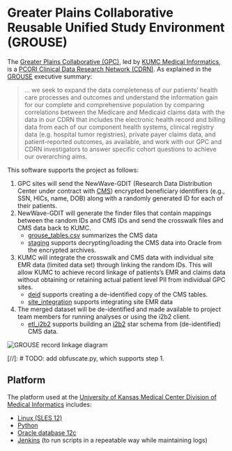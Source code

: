 # Greater Plains Collaborative Reusable Unified Study Environment (GROUSE)

The [Greater Plains Collaborative (GPC)][GPC], led by
[KUMC Medical Informatics][miea], is a
[PCORI Clinical Data Research Network (CDRN)][CDRN].  As explained in
the [GROUSE][] executive summary:

> ... we seek to expand the data completeness of our patients’ health
> care processes and outcomes and understand the information gain for
> our complete and comprehensive population by comparing correlations
> between the Medicare and Medicaid claims data with the data in our
> CDRN that includes the electronic health record and billing data
> from each of our component health systems, clinical registry data
> (e.g. hospital tumor registries), private payer claims data, and
> patient-reported outcomes, as available, and work with our GPC and
> CDRN investigators to answer specific cohort questions to achieve
> our overarching aims.

This software supports the project as follows:

  1. GPC sites will send the NewWave-GDIT (Research Data Distribution
     Center under contract with [CMS][]) encrypted beneficiary identifiers
     (e.g., SSN, HICs, name, DOB) along with a randomly generated ID
     for each of their patients.
  2. NewWave-GDIT will generate the finder files that contain mappings
     between the random IDs and CMS IDs and send the crosswalk files
     and CMS data back to KUMC.
	 - [grouse_tables.csv](grouse_tables.csv) summarizes the CMS data
     - [staging](staging/README.md) supports decrypting/loading the CMS
        data into Oracle from the encrypted archives.
  3. KUMC will integrate the crosswalk and CMS data with individual
     site EMR data (limited data set) through linking the random
     IDs. This will allow KUMC to achieve record linkage of patients’s
     EMR and claims data without obtaining or retaining actual patient
     level PII from individual GPC sites.
     - [deid](deid/README.md) supports creating a de-identified
       copy of the CMS tables.
     - [site_integration](site_integration/README.md) supports
	   integrating site EMR data
  4. The merged dataset will be de-identified and made available to
     project team members for running analyses or using the i2b2
     client.
     - [etl_i2b2](etl_i2b2/README.md) supports building an [i2b2][] star
       schema from (de-identified) CMS data.

![GROUSE record linkage diagram](https://informatics.gpcnetwork.org/trac/Project/raw-attachment/wiki/GROUSE/grouse-record-linkage-diagram.png)

[//]: # TODO: add obfuscate.py, which supports step 1.

## Platform

The platform used at the
[University of Kansas Medical Center Division of Medical Informatics][miea] includes:

* [Linux (SLES 12)](https://www.suse.com/products/server/)
* [Python](https://www.python.org/)
* [Oracle database 12c](https://www.oracle.com/database/index.html)
* [Jenkins](https://jenkins.io/) (to run scripts in a repeatable way while maintaining logs)

[GROUSE]: https://informatics.gpcnetwork.org/trac/Project/wiki/GROUSE
[GPC]: http://gpcnetwork.org/
[CDRN]: http://www.pcori.org/research-results/pcornet-national-patient-centered-clinical-research-network/clinical-data-and-0
[miea]: http://www.kumc.edu/miea.html
[i2b2]: https://www.i2b2.org/
[ResDAC]: http://www.resdac.org/about-resdac/our-services
[CMS]: https://www.cms.gov/
